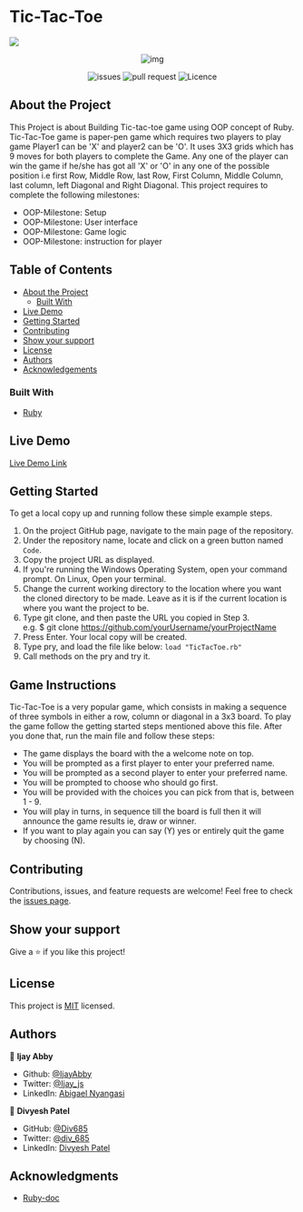 # Tic-Tac-Toe

![](https://img.shields.io/badge/Microverse-blueviolet)


 <p align="center">
  <img src="https://upload.wikimedia.org/wikipedia/commons/thumb/3/32/Tic_tac_toe.svg/200px-Tic_tac_toe.svg.png" alt="img" >
 </p>

<p align="center"> 
  
<img src="https://img.shields.io/github/issues/IjayAbby/Tic-Tac-Toe?style=for-the-badge" alt="issues" >
<img src="https://img.shields.io/github/issues-pr/IjayAbby/Tic-Tac-Toe?style=for-the-badge" alt="pull request" >
<img src="https://img.shields.io/github/license/IjayAbby/Tic-Tac-Toe?style=for-the-badge" alt="Licence" >

</p>



## About the Project

<!-- This project is based on the . -->

This Project is about Building Tic-tac-toe game using OOP concept of Ruby.
Tic-Tac-Toe game is paper-pen game which requires two players to play game Player1 can be 'X' and player2 can be 'O'. It uses 3X3 grids which has 9 moves for both players to complete the Game.
Any one of the player can win the game if he/she has got all 'X' or 'O' in any one of the possible position i.e first Row, Middle Row, last Row, First Column, Middle Column, last column, left Diagonal and Right Diagonal.
This project requires to complete the following milestones:

- OOP-Milestone: Setup
- OOP-Milestone: User interface
- OOP-Milestone: Game logic
- OOP-Milestone: instruction for player

## Table of Contents

- [About the Project](#about-the-project)
  - [Built With](#built-with)
- [Live Demo](#live-demo)
- [Getting Started](#getting-started)
- [Contributing](#contributing)
- [Show your support](#show-your-support)
- [License](#license)
- [Authors](#authors)
- [Acknowledgements](#acknowledgements)

### Built With

- [Ruby](https://www.ruby-lang.org/en/)


## Live Demo

[Live Demo Link](https://repl.it/@IjayAbby/Tic-Tac-Toe)

## Getting Started

To get a local copy up and running follow these simple example steps.

1. On the project GitHub page, navigate to the main page of the repository.
2. Under the repository name, locate and click on a green button named `Code`.
3. Copy the project URL as displayed.
4. If you're running the Windows Operating System, open your command prompt. On Linux, Open your terminal.
5. Change the current working directory to the location where you want the cloned directory to be made. Leave as it is if the current location is where you want the project to be.
6. Type git clone, and then paste the URL you copied in Step 3. <br>
   e.g. \$ git clone https://github.com/yourUsername/yourProjectName
7. Press Enter. Your local copy will be created.
8. Type pry, and load the file like below:
   `load "TicTacToe.rb"`
9. Call methods on the pry and try it.


## Game Instructions
Tic-Tac-Toe is a very popular game, which consists in making a sequence of three symbols in either a row, column or diagonal in a 3x3 board.
To play the game follow the getting started steps mentioned above this file. After you done that, run the main file and follow these steps:
- The game displays the board with the a welcome note on top.
- You will be prompted as a first player to enter your preferred name.
- You will be prompted as a second player to enter your preferred name.
- You will be prompted to choose who should go first.
- You will be provided with the choices you can pick from that is, between 1 - 9.
- You will play in turns, in sequence till the board is full then it will announce the game results ie, draw or winner.
- If you want to play again you can say (Y) yes or entirely quit the game by choosing (N).

## Contributing

Contributions, issues, and feature requests are welcome!
Feel free to check the [issues page](../../issues).

## Show your support

Give a ⭐️ if you like this project!

## License

This project is [MIT](https://github.com/IjayAbby/Tic-Tac-Toe/blob/feature/LICENSE) licensed.

## Authors

👤 **Ijay Abby**

- Github: [@IjayAbby](https://github.com/IjayAbby)
- Twitter: [@Ijay_js](https://twitter.com/Ijay_js)
- LinkedIn: [Abigael Nyangasi](https://www.linkedin.com/in/ijayabby4/)

👤 **Divyesh Patel**

- GitHub: [@Div685](https://github.com/Div685)
- Twitter: [@div_685](https://twitter.com/div_685)
- LinkedIn: [Divyesh Patel](https://www.linkedin.com/in/divyesh-patel-2a15a6107)

## Acknowledgments

- [Ruby-doc](https://ruby-doc.org/core-2.6.5)
